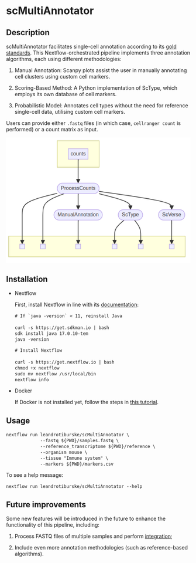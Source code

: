 # scMultiAnnotator

## Description

scMultiAnnotator facilitates single-cell annotation according to its [gold standards](https://www.nature.com/articles/s41576-023-00586-w). This Nextflow-orchestrated pipeline implements three annotation algorithms, each using different methodologies:

1. Manual Annotation: Scanpy plots assist the user in manually annotating cell clusters using custom cell markers.

2. Scoring-Based Method: A Python implementation of ScType, which employs its own database of cell markers.

3. Probabilistic Model: Annotates cell types without the need for reference single-cell data, utilising custom cell markers.

Users can provide either `.fastq` files (in which case, `cellranger count` is performed) or a count matrix as input.

![scMultiAnnotator DAG](image.png)


## Installation

- Nextflow

    First, install Nextflow in line with its [documentation](https://www.nextflow.io/docs/latest/install.html):

    ```
    # If `java -version` < 11, reinstall Java

    curl -s https://get.sdkman.io | bash
    sdk install java 17.0.10-tem
    java -version
    ```

    ```
    # Install Nextflow

    curl -s https://get.nextflow.io | bash
    chmod +x nextflow
    sudo mv nextflow /usr/local/bin
    nextflow info
    ```

- Docker

    If Docker is not installed yet, follow the steps in [this tutorial](https://docs.docker.com/engine/install/ubuntu/).


## Usage

```
nextflow run leandrotiburske/scMultiAnnotator \
             --fastq ${PWD}/samples.fastq \
             --reference_transcriptome ${PWD}/reference \
             --organism mouse \
             --tissue "Immune system" \
             --markers ${PWD}/markers.csv
```

To see a help message:
```
nextflow run leandrotiburske/scMultiAnnotator --help
```

## Future improvements

Some new features will be introduced in the future to enhance the functionality of this pipeline, including:

1. Process FASTQ files of multiple samples and perform [integration](https://www.sc-best-practices.org/cellular_structure/integration.html);

2. Include even more annotation methodologies (such as reference-based algorithms).
